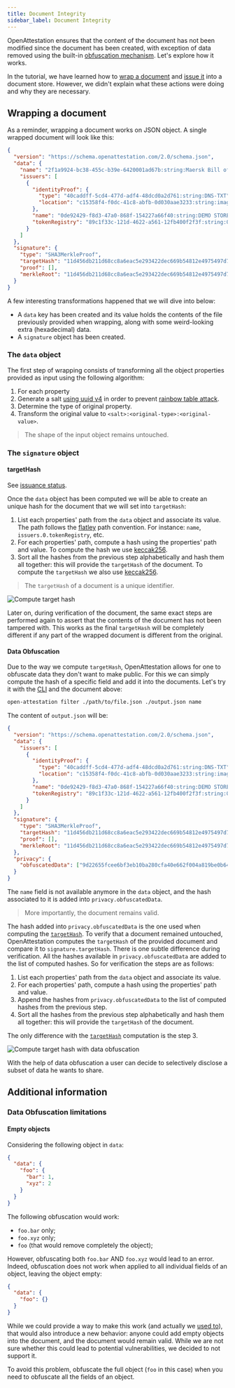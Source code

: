 ```yaml
---
title: Document Integrity
sidebar_label: Document Integrity
---
```


OpenAttestation ensures that the content of the document has not been modified since the document has been created, with exception of data removed using the built-in [obfuscation mechanism](/docs/developer-section/libraries/remote-files/open-attestation#obfuscating-data). Let's explore how it works.

In the tutorial, we have learned how to [wrap a document](/docs/integrator-section/verifiable-document/ethereum/wrapping-document) and [issue it](/docs/integrator-section/verifiable-document/ethereum/issuing-document) into a document store. However, we didn't explain what these actions were doing and why they are necessary.

## Wrapping a document

As a reminder, wrapping a document works on JSON object. A single wrapped document will look like this:

```json
{
  "version": "https://schema.openattestation.com/2.0/schema.json",
  "data": {
    "name": "2f1a9924-bc38-455c-b39e-6420001ad67b:string:Maersk Bill of Lading",
    "issuers": [
      {
        "identityProof": {
          "type": "40caddff-5cd4-477d-adf4-48dcd0a2d761:string:DNS-TXT",
          "location": "c15358f4-f0dc-41c8-abfb-0d030aae3233:string:imaginative-amber-ferret.sandbox.openattestation.com"
        },
        "name": "0de92429-f8d3-47a0-868f-154227a66f40:string:DEMO STORE",
        "tokenRegistry": "89c1f33c-121d-4622-a561-12fb400f2f3f:string:0x8194648f40ED07F841fA357Bf52CBE8D6d7ce48D"
      }
    ]
  },
  "signature": {
    "type": "SHA3MerkleProof",
    "targetHash": "11d456db211d68cc8a6eac5e293422dec669b54812e4975497d7099467335987",
    "proof": [],
    "merkleRoot": "11d456db211d68cc8a6eac5e293422dec669b54812e4975497d7099467335987"
  }
}
```

A few interesting transformations happened that we will dive into below:

- A `data` key has been created and its value holds the contents of the file previously provided when wrapping, along with some weird-looking extra (hexadecimal) data.
- A `signature` object has been created.

### The `data` object

The first step of wrapping consists of transforming all the object properties provided as input using the following algorithm:

1. For each property
1. Generate a salt [using uuid v4](https://www.npmjs.com/package/uuid) in order to prevent [rainbow table attack](https://en.wikipedia.org/wiki/Rainbow_table).
1. Determine the type of original property.
1. Transform the original value to `<salt>:<original-type>:<original-value>`.

> The shape of the input object remains untouched.

### The `signature` object

#### targetHash

See [issuance status](/docs/docs-section/how-does-it-work/issuance-status#merkleroot).

Once the `data` object has been computed we will be able to create an unique hash for the document that we will set into `targetHash`:

1. List each properties' path from the `data` object and associate its value. The path follows the [flatley](https://github.com/antony/flatley) path convention. For instance: `name`, `issuers.0.tokenRegistry`, etc.
1. For each properties' path, compute a hash using the properties' path and value. To compute the hash we use [keccak256](https://en.wikipedia.org/wiki/SHA-3).
1. Sort all the hashes from the previous step alphabetically and hash them all together: this will provide the `targetHash` of the document. To compute the `targetHash` we also use [keccak256](https://en.wikipedia.org/wiki/SHA-3).

> The `targetHash` of a document is a unique identifier.

![Compute target hash](/docs/docs-section/how-does-it-work/target-hash.png)

Later on, during verification of the document, the same exact steps are performed again to assert that the contents of the document has not been tampered with. This works as the final `targetHash` will be completely different if any part of the wrapped document is different from the original.

#### Data Obfuscation

Due to the way we compute `targetHash`, OpenAttestation allows for one to obfuscate data they don't want to make public. For this we can simply compute the hash of a specific field and add it into the documents. Let's try it with the [CLI](/docs/developer-section/libraries/remote-files/open-attestation-cli) and the document above:

```bash
open-attestation filter ./path/to/file.json ./output.json name
```

The content of `output.json` will be:

```json
{
  "version": "https://schema.openattestation.com/2.0/schema.json",
  "data": {
    "issuers": [
      {
        "identityProof": {
          "type": "40caddff-5cd4-477d-adf4-48dcd0a2d761:string:DNS-TXT",
          "location": "c15358f4-f0dc-41c8-abfb-0d030aae3233:string:imaginative-amber-ferret.sandbox.openattestation.com"
        },
        "name": "0de92429-f8d3-47a0-868f-154227a66f40:string:DEMO STORE",
        "tokenRegistry": "89c1f33c-121d-4622-a561-12fb400f2f3f:string:0x8194648f40ED07F841fA357Bf52CBE8D6d7ce48D"
      }
    ]
  },
  "signature": {
    "type": "SHA3MerkleProof",
    "targetHash": "11d456db211d68cc8a6eac5e293422dec669b54812e4975497d7099467335987",
    "proof": [],
    "merkleRoot": "11d456db211d68cc8a6eac5e293422dec669b54812e4975497d7099467335987"
  },
  "privacy": {
    "obfuscatedData": ["9d22655fcee6bf3eb10ba280cfa40e662f004a819be0b64e2fe9d0cebba6788f"]
  }
}
```

The `name` field is not available anymore in the `data` object, and the hash associated to it is added into `privacy.obfuscatedData`.

> More importantly, the document remains valid.

The hash added into `privacy.obfuscatedData` is the one used when computing the [`targetHash`](#targethash). To verify that a document remained untouched, OpenAttestation computes the `targetHash` of the provided document and compare it to `signature.targetHash`. There is one subtle difference during verification. All the hashes available in `privacy.obfuscatedData` are added to the list of computed hashes. So for verification the steps are as follows:

1. List each properties' path from the `data` object and associate its value.
1. For each properties' path, compute a hash using the properties' path and value.
1. Append the hashes from `privacy.obfuscatedData` to the list of computed hashes from the previous step.
1. Sort all the hashes from the previous step alphabetically and hash them all together: this will provide the `targetHash` of the document.

The only difference with the [`targetHash`](#targethash) computation is the step 3.

![Compute target hash with data obfuscation](/docs/docs-section/how-does-it-work/target-hash-with-data-obfuscation.png)

With the help of data obfuscation a user can decide to selectively disclose a subset of data he wants to share.

## Additional information

### Data Obfuscation limitations

#### Empty objects

Considering the following object in `data`:

```json
{
  "data": {
    "foo": {
      "bar": 1,
      "xyz": 2
    }
  }
}
```

The following obfuscation would work:

- `foo.bar` only;
- `foo.xyz` only;
- `foo` (that would remove completely the object);

However, obfuscating both `foo.bar` AND `foo.xyz` would lead to an error. Indeed, obfuscation does not work when applied to all individual fields of an object, leaving the object empty:

```json
{
  "data": {
    "foo": {}
  }
}
```

While we could provide a way to make this work (and actually we [used to](https://github.com/Open-Attestation/open-attestation/commit/a0c783ff399f0d8a3390dcf6173c4287a051082d)), that would also introduce a new behavior: anyone could add empty objects into the document, and the document would remain valid. While we are not sure whether this could lead to potential vulnerabilities, we decided to not support it.

To avoid this problem, obfuscate the full object (`foo` in this case) when you need to obfuscate all the fields of an object.
